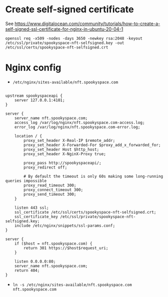 
# Create self-signed certificate
See https://www.digitalocean.com/community/tutorials/how-to-create-a-self-signed-ssl-certificate-for-nginx-in-ubuntu-20-04-1
```
openssl req -x509 -nodes -days 3650 -newkey rsa:2048 -keyout /etc/ssl/private/spookyspace-nft-selfsigned.key -out /etc/ssl/certs/spookyspace-nft-selfsigned.crt
```

# Nginx config

- `/etc/nginx/sites-available/nft.spookyspace.com`

```

upstream spookyspaceapi {
    server 127.0.0.1:4101;
}

server {
    server_name nft.spookyspace.com;
    access_log /var/log/nginx/nft.spookyspace.com-access.log;
    error_log /var/log/nginx/nft.spookyspace.com-error.log;

    location / {
        proxy_set_header X-Real-IP $remote_addr;
        proxy_set_header X-Forwarded-For $proxy_add_x_forwarded_for;
        proxy_set_header Host $http_host;
        proxy_set_header X-NginX-Proxy true;

        proxy_pass http://spookyspaceapi/;
        proxy_redirect off;

        # By default the timeout is only 60s making some long-running queries impossible
        proxy_read_timeout 300;
        proxy_connect_timeout 300;
        proxy_send_timeout 300;
    }
 
    listen 443 ssl;
    ssl_certificate /etc/ssl/certs/spookyspace-nft-selfsigned.crt;
    ssl_certificate_key /etc/ssl/private/spookyspace-nft-selfsigned.key;
    include /etc/nginx/snippets/ssl-params.conf;
}

server {
    if ($host = nft.spookyspace.com) {
        return 301 https://$host$request_uri;
    }

    listen 0.0.0.0:80;
    server_name nft.spookyspace.com;
    return 404;
}

```

- `ln -s /etc/nginx/sites-available/nft.spookyspace.com nft.spookyspace.com`